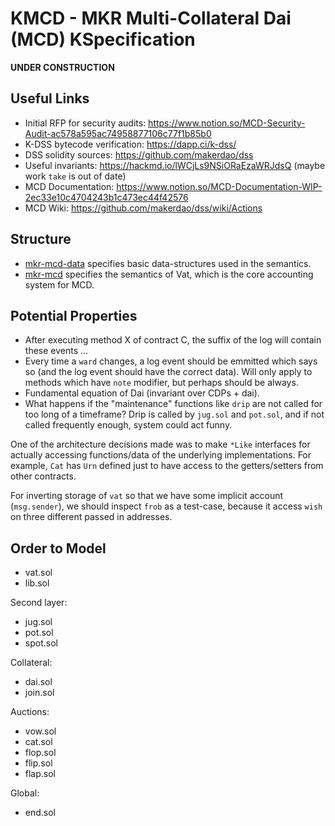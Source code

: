 KMCD - MKR Multi-Collateral Dai (MCD) KSpecification
====================================================

**UNDER CONSTRUCTION**

Useful Links
------------

-   Initial RFP for security audits: <https://www.notion.so/MCD-Security-Audit-ac578a595ac74958877106c77f1b85b0>
-   K-DSS bytecode verification: <https://dapp.ci/k-dss/>
-   DSS solidity sources: <https://github.com/makerdao/dss>
-   Useful invariants: <https://hackmd.io/lWCjLs9NSiORaEzaWRJdsQ> (maybe work `take` is out of date)
-   MCD Documentation: <https://www.notion.so/MCD-Documentation-WIP-2ec33e10c4704243b1c473ec44f42576>
-   MCD Wiki: <https://github.com/makerdao/dss/wiki/Actions>

Structure
---------

-   [mkr-mcd-data](mkr-mcd-data.md) specifies basic data-structures used in the semantics.
-   [mkr-mcd](mkr-mcd.md) specifies the semantics of Vat, which is the core accounting system for MCD.

Potential Properties
--------------------

-   After executing method X of contract C, the suffix of the log will contain these events ...
-   Every time a `ward` changes, a log event should be emmitted which says so (and the log event should have the correct data).
    Will only apply to methods which have `note` modifier, but perhaps should be always.
-   Fundamental equation of Dai (invariant over CDPs + dai).
-   What happens if the "maintenance" functions like `drip` are not called for too long of a timeframe?
    Drip is called by `jug.sol` and `pot.sol`, and if not called frequently enough, system could act funny.

One of the architecture decisions made was to make `*Like` interfaces for actually accessing functions/data of the underlying implementations.
For example, `Cat` has `Urn` defined just to have access to the getters/setters from other contracts.

For inverting storage of `vat` so that we have some implicit account (`msg.sender`), we should inspect `frob` as a test-case, because it access `wish` on three different passed in addresses.

Order to Model
--------------

-   vat.sol
-   lib.sol

Second layer:

-   jug.sol
-   pot.sol
-   spot.sol

Collateral:

-   dai.sol
-   join.sol

Auctions:

-   vow.sol
-   cat.sol
-   flop.sol
-   flip.sol
-   flap.sol

Global:

-   end.sol

